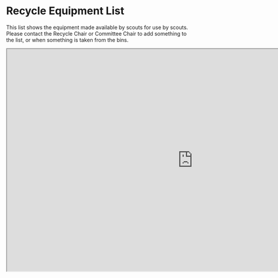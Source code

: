 # Recycle Equipment List

This list shows the equipment made available by scouts for use by scouts.  Please contact the Recycle Chair or Committee Chair to add something to the list, or when something is taken from the bins.

<iframe src="https://docs.google.com/spreadsheets/d/1wTXV-u3BxImGHmSy36JYqQi22D0pZOLrF9k4VP-ux3M/pubhtml?gid=0&amp;single=true&amp;widget=true&amp;headers=false"  width="1000" height="600" ></iframe>
